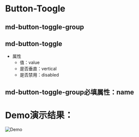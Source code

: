 # Button-Toogle
## md-button-toggle-group
## md-button-toggle
* 属性
	* 值：value
	* 是否垂直：vertical
	* 是否禁用：disabled
## md-button-toggle-group必填属性：name

# Demo演示结果：
![Demo](./Demo/button-toggle_demo.png)